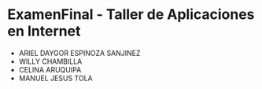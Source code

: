 # ExamenFinal - Taller de Aplicaciones en Internet

- ARIEL DAYGOR ESPINOZA SANJINEZ
- WILLY CHAMBILLA
- CELINA ARUQUIPA
- MANUEL JESUS TOLA